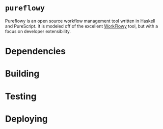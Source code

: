 # `pureflowy`

Pureflowy is an open source workflow management tool written in Haskell and
PureScript. It is modeled off of the excellent [WorkFlowy](https://www.workflowy.com)
tool, but with a focus on developer extensibility.

# Dependencies

# Building

# Testing

# Deploying
